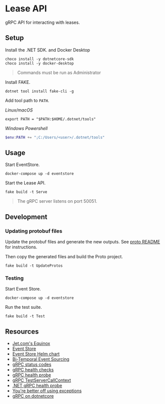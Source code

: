 # Lease API
gRPC API for interacting with leases.

## Setup
Install the .NET SDK. and Docker Desktop
```
choco install -y dotnetcore-sdk
choco install -y docker-desktop
```
> Commands must be run as Administrator

Install FAKE.
```
dotnet tool install fake-cli -g
```

Add tool path to `PATH`.

_Linux/macOS_
```shell
export PATH = "$PATH:$HOME/.dotnet/tools"
```
_Windows Powershell_
```powershell
$env:PATH += ";C:/Users/<user>/.dotnet/tools"
```

## Usage
Start EventStore.
```
docker-compose up -d eventstore
```

Start the Lease API.
```
fake build -t Serve
```
> The gRPC server listens on port 50051.

## Development

### Updating protobuf files
Update the protobuf files and generate the new outputs. 
See [proto README](../proto/README.md) for instructions.

Then copy the generated files and build the Proto project.
```
fake build -t UpdateProtos
```

### Testing
Start Event Store.
```
docker-compose up -d eventstore
```

Run the test suite.
```
fake build -t Test
```

## Resources
- [Jet.com's Equinox](https://github.com/jet/equinox)
- [Event Store](https://eventstore.org/)
- [Event Store Helm chart](https://github.com/EventStore/EventStore.Charts)
- [Bi-Temporal Event Sourcing](https://andrewcmeier.com/bi-temporal-event-sourcing)
- [gRPC status codes](https://github.com/grpc/grpc/blob/master/doc/statuscodes.md)
- [gRPC health checks](https://kubernetes.io/blog/2018/10/01/health-checking-grpc-servers-on-kubernetes/)
- [gRPC health probe](https://github.com/grpc-ecosystem/grpc-health-probe/)
- [gRPC TestServerCallContext](https://grpc.github.io/grpc/csharp/api/Grpc.Core.Testing.TestServerCallContext.html)
- [.NET gRPC health probe](https://github.com/grpc/grpc/blob/master/src/csharp/Grpc.HealthCheck/HealthServiceImpl.cs)
- [You're better off using exceptions](https://eiriktsarpalis.wordpress.com/2017/02/19/youre-better-off-using-exceptions/)
- [gRPC on dotnetcore](https://grpc.io/blog/grpc-on-dotnetcore/)
